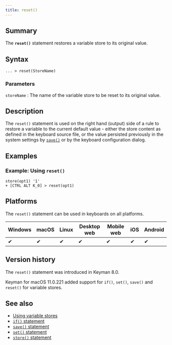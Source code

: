 ```yaml
---
title: reset()
---
```

  
## Summary

The **`reset()`** statement restores a variable store to its original
value.

## Syntax

```
... > reset(StoreName)
```

### Parameters

`storeName`
:   The name of the variable store to be reset to its original value.

## Description

The `reset()` statement is used on the right hand (output) side of a
rule to restore a variable to the current default value - either the
store content as defined in the keyboard source file, or the value
persisted previously in the system settings by [`save()`](save) or
by the keyboard configuration dialog.

## Examples

### Example: Using `reset()`

```
store(opt1) '1'
+ [CTRL ALT K_0] > reset(opt1)
```

## Platforms

The `reset()` statement can be used in keyboards on all platforms.

| Windows | macOS | Linux | Desktop web | Mobile web | iOS | Android |
|---------|-------|-------|-------------|------------|-----|---------|
| ✔       | ✔     | ✔     | ✔           | ✔          | ✔   | ✔       |

## Version history

The `reset()` statement was introduced in Keyman 8.0.

Keyman for macOS 11.0.221 added support for `if()`, `set()`, `save()`
and `reset()` for variable stores.

## See also

-   [Using variable stores](../guide/variable-stores)
-   [`if()` statement](./if)
-   [`save()` statement](./save)
-   [`set()` statement](./set)
-   [`store()` statement](./store)
